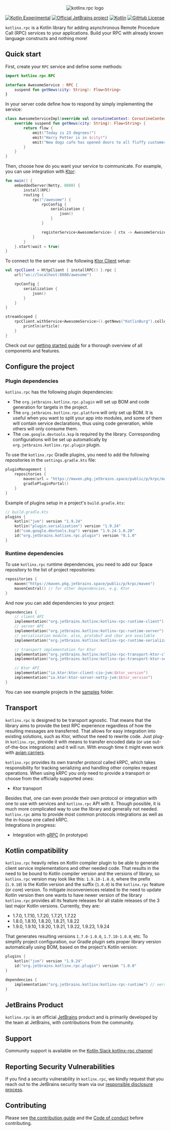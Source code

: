 <div align="center">
    <picture>
        <source media="(prefers-color-scheme: dark)" srcset="https://raw.githubusercontent.com/kotlin/kotlinx-rpc/main/.github/images/logo_dark.png">
        <img alt="kotlinx.rpc logo" src="https://raw.githubusercontent.com/kotlin/kotlinx-rpc/main/.github/images/logo_light.png">
    </picture>
</div>

[![Kotlin Experimental](https://kotl.in/badges/experimental.svg)](https://kotlinlang.org/docs/components-stability.html)
[![Official JetBrains project](http://jb.gg/badges/official.svg)](https://confluence.jetbrains.com/display/ALL/JetBrains+on+GitHub)
[![Kotlin](https://img.shields.io/badge/kotlin-1.7.0--1.9.24-blue.svg?logo=kotlin)](http://kotlinlang.org)
[![GitHub License](https://img.shields.io/badge/license-Apache%20License%202.0-blue.svg?style=flat)](http://www.apache.org/licenses/LICENSE-2.0)

[//]: # ([![TeamCity build]&#40;https://img.shields.io/teamcity/build/s/Build_kRPC_All.svg?server=http%3A%2F%2Fkrpc.teamcity.com&#41;]&#40;https://teamcity.jetbrains.com/viewType.html?buildTypeId=Build_kRPC_All&guest=1&#41;)

`kotlinx.rpc` is a Kotlin library for adding asynchronous Remote Procedure Call (RPC) services to your applications. 
Build your RPC with already known language constructs and nothing more!

## Quick start

First, create your `RPC` service and define some methods:
```kotlin
import kotlinx.rpc.RPC

interface AwesomeService : RPC {
    suspend fun getNews(city: String): Flow<String>
}
```
In your server code define how to respond by simply implementing the service:
```kotlin
class AwesomeServiceImpl(override val coroutineContext: CoroutineContext) : AwesomeService {
    override suspend fun getNews(city: String): Flow<String> {
        return flow { 
            emit("Today is 23 degrees!")
            emit("Harry Potter is in $city!")
            emit("New dogs cafe has opened doors to all fluffy customers!")
        }
    }
}
```
Then, choose how do you want your service to communicate. For example, you can use integration with [Ktor](https://ktor.io/):

```kotlin
fun main() {
    embeddedServer(Netty, 8080) {
        install(RPC)
        routing {
            rpc("/awesome") {
                rpcConfig {
                    serialization {
                        json()
                    }
                }

                registerService<AwesomeService> { ctx -> AwesomeServiceImpl(ctx) }
            }
        }
    }.start(wait = true)
}
```
To connect to the server use the following [Ktor Client](https://ktor.io/docs/create-client.html) setup:
```kotlin
val rpcClient = HttpClient { installRPC() }.rpc {
    url("ws://localhost:8080/awesome")

    rpcConfig {
        serialization {
            json()
        }
    }
}

streamScoped {
    rpcClient.withService<AwesomeService>().getNews("KotlinBurg").collect { article ->
        println(article)
    }
}
```

Check out our [getting started guide](https://kotlin.github.io/kotlinx-rpc) for a thorough overview of all components and features.

## Configure the project

### Plugin dependencies

`kotlinx.rpc` has the following plugin dependencies:
- The `org.jetbrains.kotlinx.rpc.plugin` will set up BOM and code generation for targets in the project.
- The `org.jetbrains.kotlinx.rpc.platform` will only set up BOM. It is useful when you want to split your app into modules, 
and some of them will contain service declarations, thus using code generation, while others will only consume them.
- The `com.google.devtools.ksp` is required by the library. Corresponding configurations will be set up automatically by `org.jetbrains.kotlinx.rpc.plugin` plugin.

To use the `kotlinx.rpc` Gradle plugins, you need to add the following repositories in the `settings.gradle.kts` file:
```kotlin
pluginManagement {
    repositories {
        maven(url = "https://maven.pkg.jetbrains.space/public/p/krpc/maven")
        gradlePluginPortal()
    }
}
```
Example of plugins setup in a project's `build.gradle.kts`:
```kotlin
// build.gradle.kts
plugins {
    kotlin("jvm") version "1.9.24"
    kotlin("plugin.serialization") version "1.9.24"
    id("com.google.devtools.ksp") version "1.9.24-1.0.20"
    id("org.jetbrains.kotlinx.rpc.plugin") version "0.1.0"
}
```
### Runtime dependencies
To use `kotlinx.rpc` runtime dependencies, you need to add our Space repository to the list of project repositories: 
```kotlin
repositories {
    maven("https://maven.pkg.jetbrains.space/public/p/krpc/maven")
    mavenCentral() // for other dependencies, e.g. Ktor
}
```
And now you can add dependencies to your project:
```kotlin
dependencies {
    // client API
    implementation("org.jetbrains.kotlinx:kotlinx-rpc-runtime-client")
    // server API
    implementation("org.jetbrains.kotlinx:kotlinx-rpc-runtime-server") 
    // serialization module. also, protobuf and cbor are available
    implementation("org.jetbrains.kotlinx:kotlinx-rpc-runtime-serialization-json") 

    // transport implementation for Ktor
    implementation("org.jetbrains.kotlinx:kotlinx-rpc-transport-ktor-client")
    implementation("org.jetbrains.kotlinx:kotlinx-rpc-transport-ktor-server")

    // Ktor API
    implementation("io.ktor:ktor-client-cio-jvm:$ktor_version")
    implementation("io.ktor:ktor-server-netty-jvm:$ktor_version")
}
```
You can see example projects in the [samples](samples) folder.

## Transport
`kotlinx.rpc` is designed to be transport agnostic.
That means that the library aims to provide the best RPC experience regardless of how the resulting messages are transferred. 
That allows for easy integration into existing solutions, such as Ktor, without the need to rewrite code.
Just plug-in `kotlinx.rpc`, provide it with means to transfer encoded data (or use out-of-the-box integrations) and it will run.
With enough time it might even work with [avian carriers](https://en.wikipedia.org/wiki/IP_over_Avian_Carriers).

`kotlinx.rpc` provides its own transfer protocol called kRPC, which takes responsibility for tracking serializing and handling other complex request operations.
When using kRPC you only need to provide a transport or choose from the officially supported ones:
- Ktor transport

Besides that, one can even provide their own protocol or integration with one to use with services and `kotlinx.rpc` API with it.
Though possible, it is much more complicated way to use the library and generally not needed. 
`kotlinx.rpc` aims to provide most common protocols integrations as well as the in-house one called kRPC.  
Integrations in progress:
- Integration with [gRPC](https://grpc.io/)  (in prototype)

## Kotlin compatibility
`kotlinx.rpc` heavily relies on Kotlin compiler plugin to be able to generate client service implementations and other needed code.
That results in the need to be bound to Kotlin compiler version and the versions of library,
so `kotlinx.rpc` version may look like this: `1.9.10-1.0.0`, where the prefix (`1.9.10`) is the Kotlin version and the suffix (`1.0.0`) is the `kotlinx.rpc` feature (or core) version.
To mitigate inconveniences related to the need to update Kotlin version then one wants to have newer version of the library
`kotlinx.rpc` provides all its feature releases for all stable releases of the 3 last major Kotlin versions. Currently, they are:
- 1.7.0, 1.7.10, 1.7.20, 1.7.21, 1.7.22
- 1.8.0, 1.8.10, 1.8.20, 1.8.21, 1.8.22
- 1.9.0, 1.9.10, 1.9.20, 1.9.21, 1.9.22, 1.9.23, 1.9.24

That generates resulting versions `1.7.0-1.0.0`, `1.7.10-1.0.0`, etc.
To simplify project configuration, our Gradle plugin sets proper library version automatically using BOM, based on the project's Kotlin version:
```kotlin
plugins {
    kotlin("jvm") version "1.9.24"
    id("org.jetbrains.kotlinx.rpc.plugin") version "1.0.0"
}

dependencies {
    implementation("org.jetbrains.kotlinx:kotlinx-rpc-runtime") // version is 1.9.24-1.0.0 is set by Gradle plugin
}
```

## JetBrains Product

`kotlinx.rpc` is an official [JetBrains](https://jetbrains.com) product and is primarily developed by the team at JetBrains, with
contributions from the community.

[//]: # (## Documentation)

[//]: # (TODO: add docs site and most useful links)

## Support 

Community support is available on the [Kotlin Slack kotlinx-rpc channel](https://kotlinlang.slack.com/archives/C072YJ3Q91V)

## Reporting Security Vulnerabilities

If you find a security vulnerability in `kotlinx.rpc`, we kindly request that you reach out to the JetBrains security team via
our [responsible disclosure process](https://www.jetbrains.com/legal/terms/responsible-disclosure.html).

## Contributing

Please see [the contribution guide](CONTRIBUTING.md) and the [Code of conduct](CODE_OF_CONDUCT.md) before contributing.
